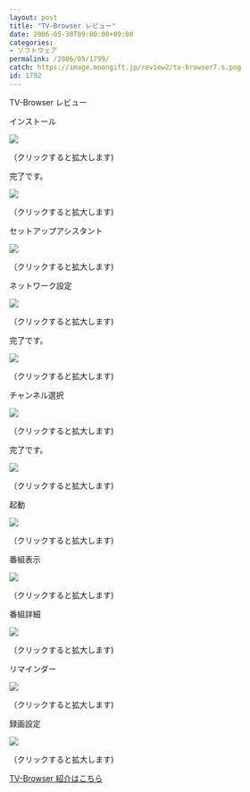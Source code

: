 ```yaml
---
layout: post
title: "TV-Browser レビュー"
date: 2006-05-30T09:00:00+09:00
categories:
- ソフトウェア
permalink: /2006/05/1799/
catch: https://image.moongift.jp/review2/tv-browser7.s.png
id: 1792
---
```

TV-Browser レビュー  
<!--more-->

インストール

  

[![](https://image.moongift.jp/review2/tv-browser1.s.png)](https://image.moongift.jp/review2/tv-browser1.png)  
  
（クリックすると拡大します)

  

完了です。

  

[![](https://image.moongift.jp/review2/tv-browser2.s.png)](https://image.moongift.jp/review2/tv-browser2.png)  
  
（クリックすると拡大します)

  

セットアップアシスタント

  

[![](https://image.moongift.jp/review2/tv-browser3.s.png)](https://image.moongift.jp/review2/tv-browser3.png)  
  
（クリックすると拡大します)

  

ネットワーク設定

  

[![](https://image.moongift.jp/review2/tv-browser4.s.png)](https://image.moongift.jp/review2/tv-browser4.png)  
  
（クリックすると拡大します)

  

完了です。

  

[![](https://image.moongift.jp/review2/tv-browser5.s.png)](https://image.moongift.jp/review2/tv-browser5.png)  
  
（クリックすると拡大します)

  

チャンネル選択

  

[![](https://image.moongift.jp/review2/tv-browser6.s.png)](https://image.moongift.jp/review2/tv-browser6.png)  
  
（クリックすると拡大します)

  

完了です。

  

[![](https://image.moongift.jp/review2/tv-browser7.s.png)](https://image.moongift.jp/review2/tv-browser7.png)  
  
（クリックすると拡大します)

  

起動

  

[![](https://image.moongift.jp/review2/tv-browser8.s.png)](https://image.moongift.jp/review2/tv-browser8.png)  
  
（クリックすると拡大します)

  

番組表示

  

[![](https://image.moongift.jp/review2/tv-browser9.s.png)](https://image.moongift.jp/review2/tv-browser9.png)  
  
（クリックすると拡大します)

  

番組詳細

  

[![](https://image.moongift.jp/review2/tv-browser10.s.png)](https://image.moongift.jp/review2/tv-browser10.png)  
  
（クリックすると拡大します)

  

リマインダー

  

[![](https://image.moongift.jp/review2/tv-browser11.s.png)](https://image.moongift.jp/review2/tv-browser11.png)  
  
（クリックすると拡大します)

  

録画設定

  

[![](https://image.moongift.jp/review2/tv-browser12.s.png)](https://image.moongift.jp/review2/tv-browser12.png)  
  
（クリックすると拡大します)

  

[TV-Browser 紹介はこちら](http://oss.moongift.jp/intro/i-1794.html)

